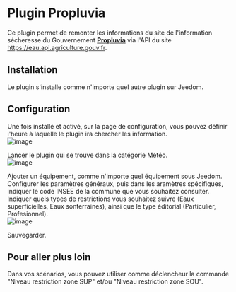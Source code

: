 # Plugin Propluvia

Ce plugin permet de remonter les informations du site de l'information sécheresse du Gouvernement [**Propluvia**](https://propluvia.developpement-durable.gouv.fr/propluviapublic/recherche-particulier) via l'API du site https://eau.api.agriculture.gouv.fr.

## Installation
Le plugin s'installe comme n'importe quel autre plugin sur Jeedom.

## Configuration
Une fois installé et activé, sur la page de configuration, vous pouvez définir l'heure à laquelle le plugin ira chercher les information.<br/>
![image](https://github.com/OUARZA/Propluvia/assets/34892335/84857d98-5694-40d4-ad00-e04770220738)

Lancer le plugin qui se trouve dans la catégorie Météo.<br/>
![image](https://github.com/OUARZA/Propluvia/assets/34892335/0db2b09b-a0c6-48fc-99f1-9fa58c3ad5da)

Ajouter un équipement, comme n'importe quel équipement sous Jeedom.
Configurer les paramètres généraux, puis dans les aramètres spécifiques, indiquer le code INSEE de la commune que vous souhaitez consulter. Indiquer quels types de restrictions vous souhaitez suivre (Eaux superficielles, Eaux sonterraines), ainsi que le type éditorial (Particulier, Profesionnel).<br/>
![image](https://github.com/OUARZA/Propluvia/assets/34892335/ddf81407-3b43-45c3-b67f-301f38e4e514)

Sauvegarder.

## Pour aller plus loin
Dans vos scénarios, vous pouvez utiliser comme déclencheur la commande "Niveau restriction zone SUP" et/ou "Niveau restriction zone SOU".
